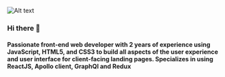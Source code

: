 
![Alt text](https://media.giphy.com/media/f3iwJFOVOwuy7K6FFw/giphy.gif) <!-- .element height="50%" width="50%" -->

### Hi there 👋
#### Passionate front-end web developer with 2 years of experience using JavaScript, HTML5, and CSS3 to build all aspects of the user experience and user interface for client-facing landing pages. Specializes in using ReactJS, Apollo client, GraphQl and Redux



